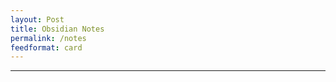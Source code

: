 ```yaml
---
layout: Post
title: Obsidian Notes
permalink: /notes
feedformat: card
---
```


----------------------------------------------------------------------------------------------
